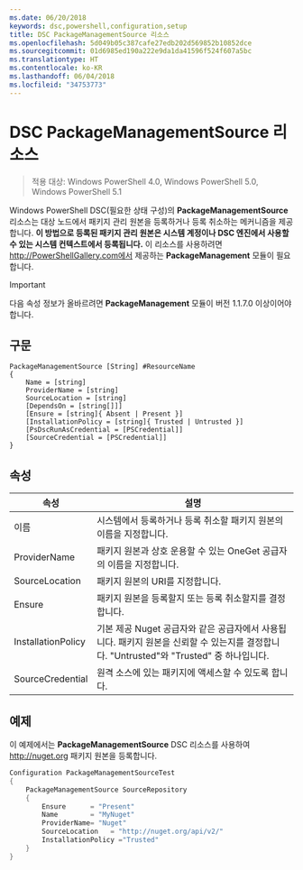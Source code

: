 ```yaml
---
ms.date: 06/20/2018
keywords: dsc,powershell,configuration,setup
title: DSC PackageManagementSource 리소스
ms.openlocfilehash: 5d049b05c387cafe27edb202d569852b10852dce
ms.sourcegitcommit: 01d6985ed190a222e9da1da41596f524f607a5bc
ms.translationtype: HT
ms.contentlocale: ko-KR
ms.lasthandoff: 06/04/2018
ms.locfileid: "34753773"
---
```

# <a name="dsc-packagemanagementsource-resource"></a>DSC PackageManagementSource 리소스

> 적용 대상: Windows PowerShell 4.0, Windows PowerShell 5.0, Windows PowerShell 5.1

Windows PowerShell DSC(필요한 상태 구성)의 **PackageManagementSource** 리소스는 대상 노드에서 패키지 관리 원본을 등록하거나 등록 취소하는 메커니즘을 제공합니다. **이 방법으로 등록된 패키지 관리 원본은 시스템 계정이나 DSC 엔진에서 사용할 수 있는 시스템 컨텍스트에서 등록됩니다.** 이 리소스를 사용하려면 http://PowerShellGallery.com에서 제공하는 **PackageManagement** 모듈이 필요합니다.

> [!IMPORTANT]
> 다음 속성 정보가 올바르려면 **PackageManagement** 모듈이 버전 1.1.7.0 이상이어야 합니다.

## <a name="syntax"></a>구문

```
PackageManagementSource [String] #ResourceName
{
    Name = [string]
    ProviderName = [string]
    SourceLocation = [string]
    [DependsOn = [string[]]]
    [Ensure = [string]{ Absent | Present }]
    [InstallationPolicy = [string]{ Trusted | Untrusted }]
    [PsDscRunAsCredential = [PSCredential]]
    [SourceCredential = [PSCredential]]
}
```

## <a name="properties"></a>속성

|  속성  |  설명   |
|---|---|
| 이름| 시스템에서 등록하거나 등록 취소할 패키지 원본의 이름을 지정합니다.|
| ProviderName| 패키지 원본과 상호 운용할 수 있는 OneGet 공급자의 이름을 지정합니다.|
| SourceLocation| 패키지 원본의 URI를 지정합니다.|
| Ensure| 패키지 원본을 등록할지 또는 등록 취소할지를 결정합니다.|
| InstallationPolicy| 기본 제공 Nuget 공급자와 같은 공급자에서 사용됩니다. 패키지 원본을 신뢰할 수 있는지를 결정합니다. "Untrusted"와 "Trusted" 중 하나입니다.|
| SourceCredential| 원격 소스에 있는 패키지에 액세스할 수 있도록 합니다.|

## <a name="example"></a>예제

이 예제에서는 **PackageManagementSource** DSC 리소스를 사용하여 http://nuget.org 패키지 원본을 등록합니다.

```powershell
Configuration PackageManagementSourceTest
{
    PackageManagementSource SourceRepository
    {
        Ensure      = "Present"
        Name        = "MyNuget"
        ProviderName= "Nuget"
        SourceLocation   = "http://nuget.org/api/v2/"
        InstallationPolicy ="Trusted"
    }
}
```